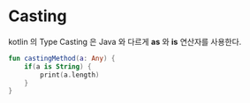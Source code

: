 # Casting
kotlin 의 Type Casting 은 Java 와 다르게 <b>as</b> 와 <b>is</b>  연산자를 사용한다.

```kotlin 
fun castingMethod(a: Any) {
    if(a is String) {
        print(a.length)
    }
}
```